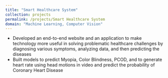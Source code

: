 ```yaml
---
title: "Smart Healthcare System"
collection: projects
permalink: /projects/Smart Healthcare System
domain: "Machine Learning, Computer Vision"
---
```


- Developed an end-to-end website and an application to make technology more useful in solving problematic healthcare challenges by diagnosing various symptoms, analyzing data, and then predicting the diseases
- Built models to predict Myopia, Color Blindness, PCOD, and to generate heart rate using head motions in video and predict the probability of Coronary Heart Disease
